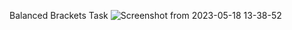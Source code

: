 Balanced Brackets Task
![Screenshot from 2023-05-18 13-38-52](https://github.com/amrabunemr98/Sprints-tasks/assets/128842547/f6ad4a81-e57f-4be0-b8fb-195fb8b0c2b3)
